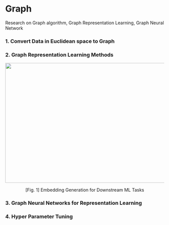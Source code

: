 # Graph
Research on Graph algorithm, Graph Representation Learning, Graph Neural Network

### 1. Convert Data in Euclidean space to Graph


### 2. Graph Representation Learning Methods

<p align="center">
<img src="https://github.com/iispace/Graph/assets/24539773/e827788a-145f-4da5-8341-f2a32b3481f2" width="600" height="380"/>

<p align="center">
[Fig. 1] Embedding Generation for Downstream ML Tasks  
</p>

### 3. Graph Neural Networks for Representation Learning

### 4. Hyper Parameter Tuning
